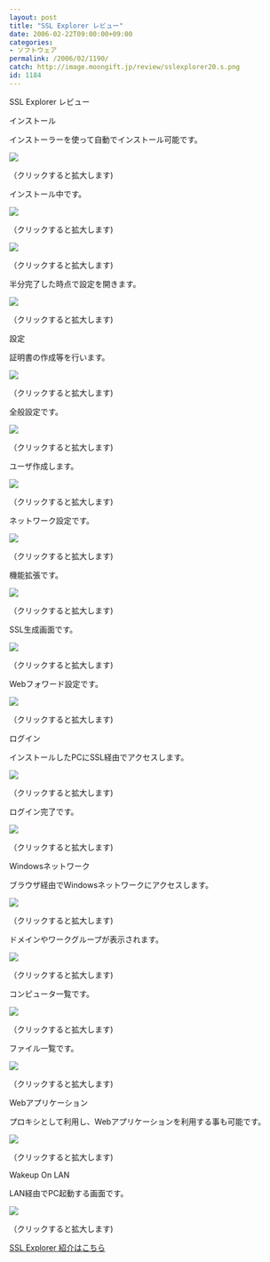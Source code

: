 ```yaml
---
layout: post
title: "SSL Explorer レビュー"
date: 2006-02-22T09:00:00+09:00
categories:
- ソフトウェア
permalink: /2006/02/1190/
catch: http://image.moongift.jp/review/sslexplorer20.s.png
id: 1184
---
```

SSL Explorer レビュー  
<!--more-->

インストール

  

インストーラーを使って自動でインストール可能です。

  

[![](http://image.moongift.jp/review/sslexplorer11.s.png)](http://image.moongift.jp/review/sslexplorer11.png)  
  
（クリックすると拡大します)

  

インストール中です。

  

[![](http://image.moongift.jp/review/sslexplorer12.s.png)](http://image.moongift.jp/review/sslexplorer12.png)  
  
（クリックすると拡大します)

  

[![](http://image.moongift.jp/review/sslexplorer13.s.png)](http://image.moongift.jp/review/sslexplorer13.png)  
  
（クリックすると拡大します)

  

半分完了した時点で設定を開きます。

  

[![](http://image.moongift.jp/review/sslexplorer14.s.png)](http://image.moongift.jp/review/sslexplorer14.png)  
  
（クリックすると拡大します)

  

設定

  

証明書の作成等を行います。

  

[![](http://image.moongift.jp/review/sslexplorer15.s.png)](http://image.moongift.jp/review/sslexplorer15.png)  
  
（クリックすると拡大します)

  

全般設定です。

  

[![](http://image.moongift.jp/review/sslexplorer16.s.png)](http://image.moongift.jp/review/sslexplorer16.png)  
  
（クリックすると拡大します)

  

ユーザ作成します。

  

[![](http://image.moongift.jp/review/sslexplorer17.s.png)](http://image.moongift.jp/review/sslexplorer17.png)  
  
（クリックすると拡大します)

  

ネットワーク設定です。

  

[![](http://image.moongift.jp/review/sslexplorer18.s.png)](http://image.moongift.jp/review/sslexplorer18.png)  
  
（クリックすると拡大します)

  

機能拡張です。

  

[![](http://image.moongift.jp/review/sslexplorer19.s.png)](http://image.moongift.jp/review/sslexplorer19.png)  
  
（クリックすると拡大します)

  

SSL生成画面です。

  

  

[![](http://image.moongift.jp/review/sslexplorer20.s.png)](http://image.moongift.jp/review/sslexplorer20.png)  
  
（クリックすると拡大します)

  

Webフォワード設定です。

  

[![](http://image.moongift.jp/review/sslexplorer21.s.png)](http://image.moongift.jp/review/sslexplorer21.png)  
  
（クリックすると拡大します)

  

ログイン

  

インストールしたPCにSSL経由でアクセスします。

  

[![](http://image.moongift.jp/review/sslexplorer22.s.png)](http://image.moongift.jp/review/sslexplorer22.png)  
  
（クリックすると拡大します)

  

ログイン完了です。

  

[![](http://image.moongift.jp/review/sslexplorer23.s.png)](http://image.moongift.jp/review/sslexplorer23.png)  
  
（クリックすると拡大します)

  

Windowsネットワーク

  

ブラウザ経由でWindowsネットワークにアクセスします。

  

[![](http://image.moongift.jp/review/sslexplorer24.s.png)](http://image.moongift.jp/review/sslexplorer24.png)  
  
（クリックすると拡大します)

  

ドメインやワークグループが表示されます。

  

[![](http://image.moongift.jp/review/sslexplorer25.s.png)](http://image.moongift.jp/review/sslexplorer25.png)  
  
（クリックすると拡大します)

  

コンピュータ一覧です。

  

[![](http://image.moongift.jp/review/sslexplorer26.s.png)](http://image.moongift.jp/review/sslexplorer26.png)  
  
（クリックすると拡大します)

  

ファイル一覧です。

  

[![](http://image.moongift.jp/review/sslexplorer27.s.png)](http://image.moongift.jp/review/sslexplorer27.png)  
  
（クリックすると拡大します)

  

Webアプリケーション

  

プロキシとして利用し、Webアプリケーションを利用する事も可能です。

  

[![](http://image.moongift.jp/review/sslexplorer28.s.png)](http://image.moongift.jp/review/sslexplorer28.png)  
  
（クリックすると拡大します)

  

Wakeup On LAN

  

LAN経由でPC起動する画面です。

  

[![](http://image.moongift.jp/review/sslexplorer29.s.png)](http://image.moongift.jp/review/sslexplorer29.png)  
  
（クリックすると拡大します)

  

[SSL Explorer 紹介はこちら](http://oss.moongift.jp/intro/i-1178.html)

